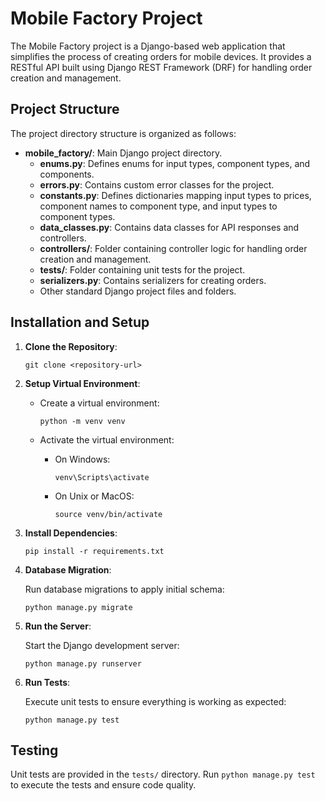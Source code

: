 # Mobile Factory Project

The Mobile Factory project is a Django-based web application that simplifies the process of creating orders for mobile devices. It provides a RESTful API built using Django REST Framework (DRF) for handling order creation and management.

## Project Structure

The project directory structure is organized as follows:

- **mobile_factory/**: Main Django project directory.
  - **enums.py**: Defines enums for input types, component types, and components.
  - **errors.py**: Contains custom error classes for the project.
  - **constants.py**: Defines dictionaries mapping input types to prices, component names to component type, and input types to component types.
  - **data_classes.py**: Contains data classes for API responses and controllers.
  - **controllers/**: Folder containing controller logic for handling order creation and management.
  - **tests/**: Folder containing unit tests for the project.
  - **serializers.py**: Contains serializers for creating orders.
  - Other standard Django project files and folders.

## Installation and Setup

1. **Clone the Repository**:

    ```
    git clone <repository-url>
    ```

2. **Setup Virtual Environment**:

    - Create a virtual environment:
    
        ```
        python -m venv venv
        ```

    - Activate the virtual environment:
    
        - On Windows:
        
            ```
            venv\Scripts\activate
            ```

        - On Unix or MacOS:
        
            ```
            source venv/bin/activate
            ```

3. **Install Dependencies**:

    ```
    pip install -r requirements.txt
    ```

4. **Database Migration**:

    Run database migrations to apply initial schema:

    ```
    python manage.py migrate
    ```

5. **Run the Server**:

    Start the Django development server:

    ```
    python manage.py runserver
    ```

6. **Run Tests**:

    Execute unit tests to ensure everything is working as expected:

    ```
    python manage.py test
    ```


## Testing

Unit tests are provided in the `tests/` directory. Run `python manage.py test` to execute the tests and ensure code quality.

